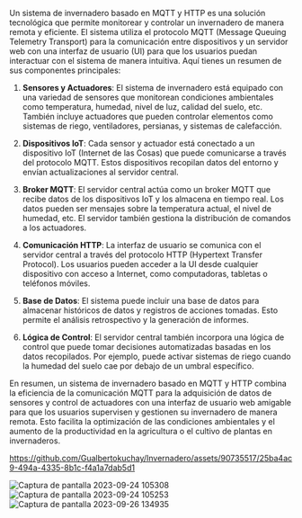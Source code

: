 Un sistema de invernadero basado en MQTT y HTTP es una solución tecnológica que permite monitorear y controlar un invernadero de manera remota y eficiente. El sistema utiliza el protocolo MQTT (Message Queuing Telemetry Transport) para la comunicación entre dispositivos y un servidor web con una interfaz de usuario (UI) para que los usuarios puedan interactuar con el sistema de manera intuitiva. Aquí tienes un resumen de sus componentes principales:

1. **Sensores y Actuadores**: El sistema de invernadero está equipado con una variedad de sensores que monitorean condiciones ambientales como temperatura, humedad, nivel de luz, calidad del suelo, etc. También incluye actuadores que pueden controlar elementos como sistemas de riego, ventiladores, persianas, y sistemas de calefacción.

2. **Dispositivos IoT**: Cada sensor y actuador está conectado a un dispositivo IoT (Internet de las Cosas) que puede comunicarse a través del protocolo MQTT. Estos dispositivos recopilan datos del entorno y envían actualizaciones al servidor central.

3. **Broker MQTT**: El servidor central actúa como un broker MQTT que recibe datos de los dispositivos IoT y los almacena en tiempo real. Los datos pueden ser mensajes sobre la temperatura actual, el nivel de humedad, etc. El servidor también gestiona la distribución de comandos a los actuadores.

5. **Comunicación HTTP**: La interfaz de usuario se comunica con el servidor central a través del protocolo HTTP (Hypertext Transfer Protocol). Los usuarios pueden acceder a la UI desde cualquier dispositivo con acceso a Internet, como computadoras, tabletas o teléfonos móviles.

6. **Base de Datos**: El sistema puede incluir una base de datos para almacenar históricos de datos y registros de acciones tomadas. Esto permite el análisis retrospectivo y la generación de informes.

7. **Lógica de Control**: El servidor central también incorpora una lógica de control que puede tomar decisiones automatizadas basadas en los datos recopilados. Por ejemplo, puede activar sistemas de riego cuando la humedad del suelo cae por debajo de un umbral específico.

En resumen, un sistema de invernadero basado en MQTT y HTTP combina la eficiencia de la comunicación MQTT para la adquisición de datos de sensores y control de actuadores con una interfaz de usuario web amigable para que los usuarios supervisen y gestionen su invernadero de manera remota. Esto facilita la optimización de las condiciones ambientales y el aumento de la productividad en la agricultura o el cultivo de plantas en invernaderos.


https://github.com/Gualbertokuchay/Invernadero/assets/90735517/25ba4ac9-494a-4335-8b1c-f4a1a7dab5d1

![Captura de pantalla 2023-09-24 105308](https://github.com/Gualbertokuchay/Invernadero/assets/90735517/0ac7140e-6aeb-4ed9-bcb4-c8845bd940f6)
![Captura de pantalla 2023-09-24 105253](https://github.com/Gualbertokuchay/Invernadero/assets/90735517/bbb8f43f-9277-46f6-82d1-01f389b22637)
![Captura de pantalla 2023-09-26 134935](https://github.com/Gualbertokuchay/Invernadero/assets/90735517/a1033f0c-fd22-4ce6-94ff-9d91f6e976c9)
